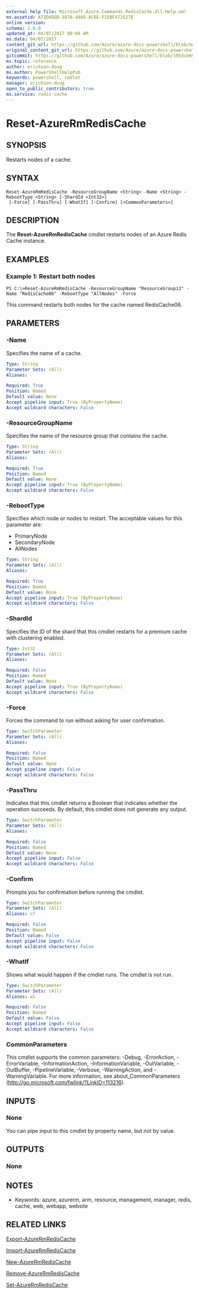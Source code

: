 ```yaml
---
external help file: Microsoft.Azure.Commands.RedisCache.dll-Help.xml
ms.assetid: A73D4DDD-387A-4468-AC6E-F15BF473527E
online version:
schema: 2.0.0
updated_at: 04/07/2017 09:04 AM
ms.date: 04/07/2017
content_git_url: https://github.com/Azure/azure-docs-powershell/blob/master/azureps-cmdlets-docs/ResourceManager/AzureRM.RedisCache/v2.8.0/Reset-AzureRmRedisCache.md
original_content_git_url: https://github.com/Azure/azure-docs-powershell/blob/master/azureps-cmdlets-docs/ResourceManager/AzureRM.RedisCache/v2.8.0/Reset-AzureRmRedisCache.md
gitcommit: https://github.com/Azure/azure-docs-powershell/blob/195dcb690a30a5f2c0ecd5606483862547ef544a
ms.topic: reference
author: erickson-doug
ms.author: PowerShellHelpPub
keywords: powershell, cmdlet
manager: erickson-doug
open_to_public_contributors: true
ms.service: redis-cache
---
```


# Reset-AzureRmRedisCache

## SYNOPSIS
Restarts nodes of a cache.

## SYNTAX

```
Reset-AzureRmRedisCache -ResourceGroupName <String> -Name <String> -RebootType <String> [-ShardId <Int32>]
 [-Force] [-PassThru] [-WhatIf] [-Confirm] [<CommonParameters>]
```

## DESCRIPTION
The **Reset-AzureRmRedisCache** cmdlet restarts nodes of an Azure Redis Cache instance.

## EXAMPLES

### Example 1: Restart both nodes
```
PS C:\>Reset-AzureRmRedisCache -ResourceGroupName "ResourceGroup13" -Name "RedisCache06" -RebootType "AllNodes" -Force
```

This command restarts both nodes for the cache named RedisCache06.

## PARAMETERS

### -Name
Specifies the name of a cache.

```yaml
Type: String
Parameter Sets: (All)
Aliases: 

Required: True
Position: Named
Default value: None
Accept pipeline input: True (ByPropertyName)
Accept wildcard characters: False
```

### -ResourceGroupName
Specifies the name of the resource group that contains the cache.

```yaml
Type: String
Parameter Sets: (All)
Aliases: 

Required: True
Position: Named
Default value: None
Accept pipeline input: True (ByPropertyName)
Accept wildcard characters: False
```

### -RebootType
Specifies which node or nodes to restart.
The acceptable values for this parameter are:

- PrimaryNode 
- SecondaryNode 
- AllNodes

```yaml
Type: String
Parameter Sets: (All)
Aliases: 

Required: True
Position: Named
Default value: None
Accept pipeline input: True (ByPropertyName)
Accept wildcard characters: False
```

### -ShardId
Specifies the ID of the shard that this cmdlet restarts for a premium cache with clustering enabled.

```yaml
Type: Int32
Parameter Sets: (All)
Aliases: 

Required: False
Position: Named
Default value: None
Accept pipeline input: True (ByPropertyName)
Accept wildcard characters: False
```

### -Force
Forces the command to run without asking for user confirmation.

```yaml
Type: SwitchParameter
Parameter Sets: (All)
Aliases: 

Required: False
Position: Named
Default value: None
Accept pipeline input: False
Accept wildcard characters: False
```

### -PassThru
Indicates that this cmdlet returns a Boolean that indicates whether the operation succeeds.
By default, this cmdlet does not generate any output.

```yaml
Type: SwitchParameter
Parameter Sets: (All)
Aliases: 

Required: False
Position: Named
Default value: None
Accept pipeline input: False
Accept wildcard characters: False
```

### -Confirm
Prompts you for confirmation before running the cmdlet.

```yaml
Type: SwitchParameter
Parameter Sets: (All)
Aliases: cf

Required: False
Position: Named
Default value: False
Accept pipeline input: False
Accept wildcard characters: False
```

### -WhatIf
Shows what would happen if the cmdlet runs.
The cmdlet is not run.

```yaml
Type: SwitchParameter
Parameter Sets: (All)
Aliases: wi

Required: False
Position: Named
Default value: False
Accept pipeline input: False
Accept wildcard characters: False
```

### CommonParameters
This cmdlet supports the common parameters: -Debug, -ErrorAction, -ErrorVariable, -InformationAction, -InformationVariable, -OutVariable, -OutBuffer, -PipelineVariable, -Verbose, -WarningAction, and -WarningVariable. For more information, see about_CommonParameters (http://go.microsoft.com/fwlink/?LinkID=113216).

## INPUTS

### None
You can pipe input to this cmdlet by property name, but not by value.

## OUTPUTS

### None

## NOTES
* Keywords: azure, azurerm, arm, resource, management, manager, redis, cache, web, webapp, website

## RELATED LINKS

[Export-AzureRmRedisCache](./Export-AzureRmRedisCache.md)

[Import-AzureRmRedisCache](./Import-AzureRmRedisCache.md)

[New-AzureRmRedisCache](./New-AzureRmRedisCache.md)

[Remove-AzureRmRedisCache](./Remove-AzureRmRedisCache.md)

[Set-AzureRmRedisCache](./Set-AzureRmRedisCache.md)



